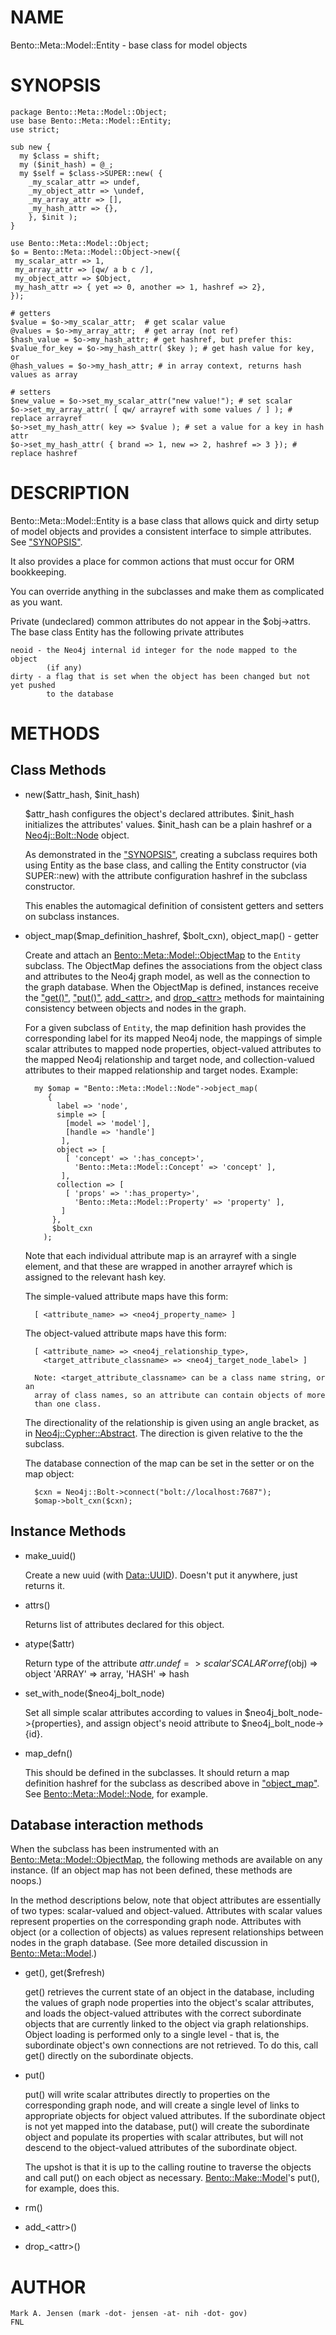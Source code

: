 # NAME

Bento::Meta::Model::Entity - base class for model objects

# SYNOPSIS

    package Bento::Meta::Model::Object;
    use base Bento::Meta::Model::Entity;
    use strict;
    
    sub new {
      my $class = shift;
      my ($init_hash) = @_;
      my $self = $class->SUPER::new( {
        _my_scalar_attr => undef,
        _my_object_attr => \undef,
        _my_array_attr => [],
        _my_hash_attr => {},
        }, $init );
    }

    use Bento::Meta::Model::Object;
    $o = Bento::Meta::Model::Object->new({
     my_scalar_attr => 1,
     my_array_attr => [qw/ a b c /],
     my_object_attr => $Object,
     my_hash_attr => { yet => 0, another => 1, hashref => 2},
    });

    # getters
    $value = $o->my_scalar_attr;  # get scalar value
    @values = $o->my_array_attr;  # get array (not ref)
    $hash_value = $o->my_hash_attr; # get hashref, but prefer this:
    $value_for_key = $o->my_hash_attr( $key ); # get hash value for key, or
    @hash_values = $o->my_hash_attr; # in array context, returns hash values as array

    # setters
    $new_value = $o->set_my_scalar_attr("new value!"); # set scalar
    $o->set_my_array_attr( [ qw/ arrayref with some values / ] ); # replace arrayref
    $o->set_my_hash_attr( key => $value ); # set a value for a key in hash attr
    $o->set_my_hash_attr( { brand => 1, new => 2, hashref => 3 }); # replace hashref 

# DESCRIPTION

Bento::Meta::Model::Entity is a base class that allows quick and dirty setup
of model objects and provides a consistent interface to simple attributes.
See ["SYNOPSIS"](#synopsis).

It also provides a place for common actions that must occur for ORM bookkeeping.

You can override anything in the subclasses and make them as complicated as 
you want. 

Private (undeclared) common attributes do not appear in the $obj->attrs. 
The base class Entity has the following private attributes

    neoid - the Neo4j internal id integer for the node mapped to the object 
            (if any)
    dirty - a flag that is set when the object has been changed but not yet pushed
            to the database

# METHODS

## Class Methods

- new($attr\_hash, $init\_hash)

    $attr\_hash configures the object's declared attributes. $init\_hash
    initializes the attributes' values. $init\_hash can be a plain hashref
    or a [Neo4j::Bolt::Node](https://metacpan.org/pod/Neo4j::Bolt::Node) object.

    As demonstrated in the ["SYNOPSIS"](#synopsis), creating a subclass requires both
    using Entity as the base class, and calling the Entity constructor
    (via SUPER::new) with the attribute configuration hashref in the subclass
    constructor.

    This enables the automagical definition of consistent getters and
    setters on subclass instances.

- object\_map($map\_definition\_hashref, $bolt\_cxn), object\_map() - getter

    Create and attach an [Bento::Meta::Model::ObjectMap](/perl/lib/Bento/Meta/Model/ObjectMap.md) to the `Entity`
    subclass.  The ObjectMap defines the associations from the object
    class and attributes to the Neo4j graph model, as well as the
    connection to the graph database. When the ObjectMap is defined,
    instances receive the ["get()"](#get), ["put()"](#put), [add\_&lt;attr>](https://metacpan.org/pod/add_<attr>), and
    [drop\_&lt;attr>](https://metacpan.org/pod/drop_<attr>) methods for maintaining consistency between
    objects and nodes in the graph.

    For a given subclass of `Entity`, the map definition hash provides the 
    corresponding label for its mapped Neo4j node, the mappings of simple scalar
    attributes to mapped node properties, object-valued attributes to the mapped 
    Neo4j relationship and target node, and collection-valued attributes to their
    mapped relationship and target nodes. Example:

        my $omap = "Bento::Meta::Model::Node"->object_map(
           {
             label => 'node',
             simple => [
               [model => 'model'],
               [handle => 'handle']
              ],
             object => [
               [ 'concept' => ':has_concept>',
                 'Bento::Meta::Model::Concept' => 'concept' ],
              ],
             collection => [
               [ 'props' => ':has_property>',
                 'Bento::Meta::Model::Property' => 'property' ],
              ]
            },
            $bolt_cxn
          );

    Note that each individual attribute map is an arrayref with a single
    element, and that these are wrapped in another arrayref which is
    assigned to the relevant hash key.

    The simple-valued attribute maps have this form:

        [ <attribute_name> => <neo4j_property_name> ]

    The object-valued attribute maps have this form:

        [ <attribute_name> => <neo4j_relationship_type>,
          <target_attribute_classname> => <neo4j_target_node_label> ]

        Note: <target_attribute_classname> can be a class name string, or an
        array of class names, so an attribute can contain objects of more
        than one class.

    The directionality of the relationship is given using an angle
    bracket, as in [Neo4j::Cypher::Abstract](https://metacpan.org/pod/Neo4j::Cypher::Abstract). The direction is given
    relative to the the subclass.

    The database connection of the map can be set in the setter or on the
    map object:

        $cxn = Neo4j::Bolt->connect("bolt://localhost:7687");
        $omap->bolt_cxn($cxn);

## Instance Methods

- make\_uuid()

    Create a new uuid (with [Data::UUID](https://metacpan.org/pod/Data::UUID)).
    Doesn't put it anywhere, just returns it.

- attrs()

    Returns list of attributes declared for this object. 

- atype($attr)

    Return type of the attribute $attr.
      undef => scalar
     'SCALAR' or ref($obj) => object
     'ARRAY' => array, 
     'HASH' => hash

- set\_with\_node($neo4j\_bolt\_node)

    Set all simple scalar attributes according to values in 
    $neo4j\_bolt\_node->{properties}, and assign object's neoid attribute
    to $neo4j\_bolt\_node->{id}.

- map\_defn()

    This should be defined in the subclasses. It should return a map definition 
    hashref for the subclass as described above in ["object\_map"](#object_map). See 
    [Bento::Meta::Model::Node](/perl/lib/Bento/Meta/Model/Node.md), for example.

## Database interaction methods

When the subclass has been instrumented with an
[Bento::Meta::Model::ObjectMap](/perl/lib/Bento/Meta/Model/ObjectMap.md), the following methods are available
on any instance. (If an object map has not been defined, these methods
are noops.)

In the method descriptions below, note that object attributes are
essentially of two types: scalar-valued and object-valued.  Attributes
with scalar values represent properties on the corresponding graph
node. Attributes with object (or a collection of objects) as values
represent relationships between nodes in the graph database. (See more
detailed discussion in [Bento::Meta::Model](/perl/lib/Bento/Meta/Model.md).)

- get(), get($refresh)

    get() retrieves the current state of an object in the database,
    including the values of graph node properties into the object's scalar
    attributes, and loads the object-valued attributes with the correct
    subordinate objects that are currently linked to the object via graph
    relationships. Object loading is performed only to a single level - that is, 
    the subordinate object's own connections are not retrieved. To do this, call
    get() directly on the subordinate objects.

- put()

    put() will write scalar attributes directly to
    properties on the corresponding graph node, and will create a single
    level of links to appropriate objects for object valued attributes. If
    the subordinate object is not yet mapped into the database, put() will
    create the subordinate object and populate its properties with scalar
    attributes, but will not descend to the object-valued attributes of
    the subordinate object.

    The upshot is that it is up to the calling routine to traverse the
    objects and call put() on each object as necessary.
    [Bento::Make::Model](/perl/lib/Bento/Make/Model.md)'s put(), for example, does this.

- rm()
- add\_&lt;attr>()
- drop\_&lt;attr>()

# AUTHOR

    Mark A. Jensen (mark -dot- jensen -at- nih -dot- gov)
    FNL
